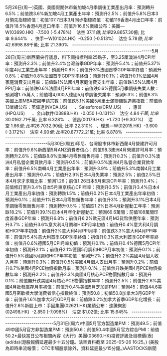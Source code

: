 5月26日(周一)英國、美國假期休市新加坡4月季調後工業產出月率：預測轉升6.5%；前值跌3.6%新加坡4月工業產出年率：預測升2.5%；前值升5.8%日本3月領先指標終值：初值107.7日本3月同步指標終值：初值116香港4月出口年率：前值升18.5%香港4月進口年率：前值升16.6%業績公布：美團—W(03690.HK)  -7.500 (-5.478%)    沽空 $37.11億; 比率 29.865%   、禾賽(HSAI.US)      ---------------------------------------------------------------------------------------------------------------------5月27日(周二)南韓5月消費者信心指數：前值93.8英國5月BRC商店物價指數年率：前值跌0.1%日本4月PPI年率：預測升3%；前值升3.1%中國首4月規模以上工業企業利潤年率：首3月升0.8%中國4月規模以上工業企業利潤年率：前值升2.6%德國6月Gfk消費者信心指數：預測負20；前值負20.6*德國4月零售銷售月率：預測升0.2%；前值修訂至升0.4%*德國4月未季調零售銷售年率：前值修訂至升0.9%英國5月CBI零售銷售差值：前值負8法國5月調和HICP月率初值：預測升0.1%；前值升0.7%法國5月調和HICP年率初值：預測升0.9%；前值升0.9%法國5月CPI月率初值：預測升0.1%；前值升0.6%法國5月CPI年率初值：預測升0.9%；前值升0.8%歐元區5月消費者信心指數終值：初值負15.2歐元區5月經濟景氣指數：預測94.3；前值93.6歐元區5月工業景氣指數：預測負10.8；前值負11.2歐元區5月服務業景氣指數：預測1.1；前值1.4美國4月耐用品訂單月率初值：預測轉跌8.2%；前值修訂後升7.5%美國4月核心耐用品訂單月率初值：預測無升跌；前值修訂後跌0.4%美國3月FHFA房價指數月率：前值升0.1%美國3月標普/CS20座大城市季調後房價指數月率：預測升0.35%；前值升0.4%美國3月標普/CS20座大城市未季調房價指數年率：前值升4.5%美國5月諮商會消費者信心指數：預測87；前值86美國5月達拉斯聯儲商業活動指數：前值負35.8新股上市：派格生物醫藥-B(02565.HK)、吉宏股份(02603.HK)業績公布：拼多多(PDD.US)      、小米—W(01810.HK)  -1.700 (-3.208%)    沽空 $7.30億; 比率 9.644%   、快手—W(01024.HK)  -0.250 (-0.513%)    沽空 $5.78億; 比率 42.699%   、領展(00823.HK)  +0.750 (+1.870%)    沽空 $8.88千萬; 比率 21.390%   ---------------------------------------------------------------------------------------------------------------------5月28日(周三)新西蘭央行議息，料下調指標利率25點子，至3.25厘澳洲4月CPI年率：預測升2.3%；前值升2.4%台灣首季GDP年率：預測升5.4%；前值升5.37%印度4月工業生產年率：預測升0.8%；前值升3%法國首季GDP年率終值：預測升0.8%；初值升0.8%法國首季GDP季率終值：預測升0.1%；初值升0.1%法國4月家庭消費支出月率：前值跌1%法國4月家庭消費支出年率：前值跌1.5%法國4月PPI月率：前值跌0.6%法國4月PPI年率：前值跌0.6%德國5月季調後失業人數：預測增1.75萬人；前值增4,000人德國5月季調後失業率：預測6.3%；前值6.3%美國上周MBA按揭申請宗數：前值跌5.1%美國5月里士滿聯儲製造業指數：前值負13業績公布：英偉達(NVDA.US)      、Salesforce(CRM.US)      、惠普(HPQ.US)      、金山軟件(03888.HK)  -0.050 (-0.131%)    沽空 $4.84千萬; 比率 30.016%   、金山雲(03896.HK)  -0.280 (-4.006%)    沽空 $2.71千萬; 比率 6.328%   、德昌(00179.HK)  +1.720 (+9.307%)    沽空 $1.66億; 比率 26.703%   ---------------------------------------------------------------------------------------------------------------------5月29日(周四)印尼股市假期休市美國聯儲局公布議息會議紀錄南韓央行議息，料下調指標利率25點子，至2.5厘新西蘭5月ANZ經營信心：前值49.3澳洲首季私人新增資本支出季率：預測轉升0.5%；前值跌0.2%日本5月家庭消費者信心指數：預測32.3；前值31.2台灣首季GDP年率初值：預測升5.4%；前值升5.37%意大利5月消費者信心指數：前值92.7意大利5月製造業信心指數：前值85.7意大利5月經濟情緒指數：前值91.5意大利3月季調後工業銷售月率：前值跌0.4%意大利3月工作日調整後工業銷售年率：前值跌1.5%美國首季實際GDP年化季率修正值：預測跌0.3%；初值跌0.3%美國首季實際個人消費支出季率修正值：初值升1.8%美國首季GDP平價指數修正值：預測升3.7%；初值升3.7%美國首季核心PCE物價指數季率修正值：初值升3.5%美國上周新申領失業金人數：前值22.7萬美國4月成屋銷售月率：預測轉跌1.1%；前值升6.1%美國4月未季調成屋銷售年率：前值跌0.1%加拿大首季經常賬：前值赤字49.9億加元業績公布：戴爾(DELL.US)      、好市多(COST.US)      、百思買(BBY.US)      、GAP(GAP.US)      、富途控股(FUTU.US)      、石藥(01093.HK)  -0.100 (-1.511%)    沽空 $2.90億; 比率 22.310%   、理想—W(02015.HK)  -3.600 (-3.172%)    沽空 $4.90億; 比率 20.877%   、三一國際(00631.HK)  +0.070 (+1.275%)    沽空 $72.21萬; 比率 6.878%   ---------------------------------------------------------------------------------------------------------------------5月30日(周五)印尼、台灣股市休市新西蘭4月營建許可月率：前值升9.6%新西蘭5月ANZ消費者信心：前值98.3澳洲4月營建許可月率：預測轉升2.8%；前值跌8.8%澳洲4月零售銷售月率：預測升0.3%；前值升0.3%澳洲4月私營企業貸款月率：預測升0.5%；前值升0.5%澳洲4月私營企業貸款年率：前值升6.5%南韓4月工業產出年率：預測升3.9%；前值升5.3%南韓4月工業產出月率：預測升0.4%；前值升2.9%日本4月失業率：預測2.5%；前值2.5%日本4月求才求職比率：預測1.26；前值1.26日本5月東京CPI年率：預測升3.4%；前值修訂至升3.4%日本5月東京核心CPI年率：預測升3.5%；前值升3.4%日本4月工業產出月率初值：預測轉跌1.5%；前值升0.2%日本4月工業產出年率初值：預測升0.1%；前值升1%日本4月零售銷售年率：前值升3%；預測升3.1%日本4月季調後零售銷售月率：預測轉升0.5%；前值跌1.2%日本4月新屋動工年率：預測跌18.2%；前值升39.1%日本4月年化新屋動工：預測69.6萬間；前值108萬間印度首季GDP年率：預測升6.8%；前值升6.2%歐元區4月M3貨幣供應年率：預測升3.7%；前值升3.6%意大利4月調和HICP月率初值：前值升0.4%意大利4月調和HICP年率初值：前值升2%意大利4月PPI月率：前值跌3.3%意大利4月PPI年率：前值升5.4%意大利首季GDP季率終值：初值升0.3%意大利首季GDP年率終值：初值升0.6%德國5月CPI月率初值：預測升0.1%；前值升0.4%德國5月CPI年率初值：預測升2.1%；前值升2.1%德國5月調和HICP月率初值：預測升0.1%；前值升0.5%德國5月調和HICP年率初值：預測升2%；前值升2.2%美國4月個人收入月率：預測升0.3%；前值升0.5%美國4月個人支出月率：預測升0.2%；前值升0.7%美國4月PCE物價指數月率：預測升0.1%；前值無升跌美國4月PCE物價指數年率：預測升2.2%；前值升2.3%美國4月核心PCE物價指數月率：預測升0.1%；前值無升跌美國4月核心PCE物價指數年率：預測升2.5%；前值升2.6%美國4月批發庫存月率初值：前值升0.4%美國5月芝加哥PMI：預測45；前值44.6美國5月密歇根大學消費者信心指數終值：預測50.8；初值50.8加拿大3月GDP年率：前值升1.6%加拿大3月GDP月率：前值跌0.2%加拿大首季GDP年化增長：前值升2.6%新股上市：手回集團(02621.HK)業績公布：速騰聚創(02498.HK)  -2.850 (-7.098%)    沽空 $1.02億; 比率 15.645%   ---------------------------------------------------------------------------------------------------------------------5月31日(周六)中國5月官方製造業PMI：預測49.5；前值49中國5月官方非製造業PMI：預測50.6；前值50.4中國5月官方綜合PMI：前值50.2*最快當日公布相關內容《大行》美團(03690.HK)投資評級及目標價(表)(ad/da)(港股報價延遲最少十五分鐘。沽空資料截至 2025-05-26 16:25。) (美股為即時串流報價； OTC市場股票除外，資料延遲最少15分鐘。)AASTOCKS新聞